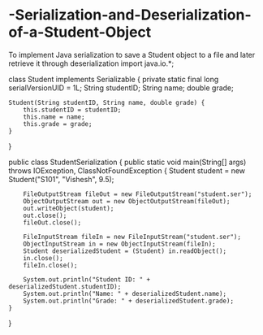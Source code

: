 # -Serialization-and-Deserialization-of-a-Student-Object
To implement Java serialization to save a Student object to a file and later retrieve it through deserialization
import java.io.*;

class Student implements Serializable {
    private static final long serialVersionUID = 1L;
    String studentID;
    String name;
    double grade;

    Student(String studentID, String name, double grade) {
        this.studentID = studentID;
        this.name = name;
        this.grade = grade;
    }
}

public class StudentSerialization {
    public static void main(String[] args) throws IOException, ClassNotFoundException {
        Student student = new Student("S101", "Vishesh", 9.5);

        FileOutputStream fileOut = new FileOutputStream("student.ser");
        ObjectOutputStream out = new ObjectOutputStream(fileOut);
        out.writeObject(student);
        out.close();
        fileOut.close();

        FileInputStream fileIn = new FileInputStream("student.ser");
        ObjectInputStream in = new ObjectInputStream(fileIn);
        Student deserializedStudent = (Student) in.readObject();
        in.close();
        fileIn.close();

        System.out.println("Student ID: " + deserializedStudent.studentID);
        System.out.println("Name: " + deserializedStudent.name);
        System.out.println("Grade: " + deserializedStudent.grade);
    }
}
